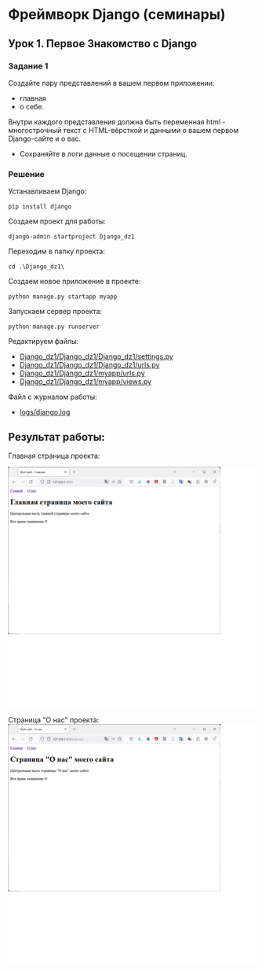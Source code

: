 # Фреймворк Django (семинары)
## Урок 1. Первое Знакомство с Django

### Задание 1
Создайте пару представлений в вашем первом приложении:
- главная
- о себе.

Внутри каждого представления должна быть переменная html - многострочный текст с HTML-вёрсткой и данными о вашем первом Django-сайте и о вас.
- Сохраняйте в логи данные о посещении страниц.

### Решение
Устанавливаем Django:

    pip install django

Создаем проект для работы:

    django-admin startproject Django_dz1

Переходим в папку проекта:

    cd .\Django_dz1\

Создаем новое приложение в проекте:

    python manage.py startapp myapp

Запускаем сервер проекта:

    python manage.py runserver

Редактируем файлы:

- [Django_dz1/Django_dz1/Django_dz1/settings.py](/blob/main/Django_dz1/Django_dz1/settings.py)
- [Django_dz1/Django_dz1/Django_dz1/urls.py](/blob/main/Django_dz1/Django_dz1/urls.py)
- [Django_dz1/Django_dz1/myapp/urls.py](/blob/main/Django_dz1/Django_dz1/urls.py)
- [Django_dz1/Django_dz1/myapp/views.py](/blob/main/Django_dz1/myapp/views.py)

Файл с журналом работы:
- [logs/django.log](/blob/main/Django_dz1/logs/django.log) 
 
## Результат работы:

Главная страница проекта:

![screen1.png](screen1.png)

Страница "О нас" проекта:
![screen2.png](screen2.png)
